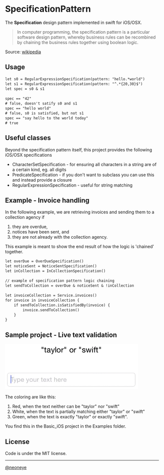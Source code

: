 SpecificationPattern
====================

The **Specification** design pattern implemented in swift for iOS/OSX.

> In computer programming, the specification pattern is a particular software design pattern, whereby business rules can be recombined by chaining the business rules together using boolean logic.

Source: [wikipedia](http://en.wikipedia.org/wiki/Specification_pattern)


Usage
-----

	let s0 = RegularExpressionSpecification(pattern: "hello.*world")
	let s1 = RegularExpressionSpecification(pattern: "^.*{20,30}$")
	let spec = s0 & s1
		
	spec == "42"
	# false, doesn't satify s0 and s1
	spec == "hello world"
	# false, s0 is satisfied, but not s1
	spec == "say hello to the world today"
	# true


Useful classes
--------------

Beyond the specification pattern itself, this project provides the following iOS/OSX specifications

* CharacterSetSpecification - for ensuring all characters in a string are of a certain kind, eg. all digits
* PredicateSpecification - if you don't want to subclass you can use this and instead provide a closure 
* RegularExpressionSpecification - useful for string matching


Example - Invoice handling
--------------------------

In the following example, we are retrieving invoices and sending them to a collection agency if

1. they are overdue,
2. notices have been sent, and
3. they are not already with the collection agency.

This example is meant to show the end result of how the logic is 'chained' together.

	let overDue = OverDueSpecification()
	let noticeSent = NoticeSentSpecification()
	let inCollection = InCollectionSpecification()
 
	// example of specification pattern logic chaining
	let sendToCollection = overDue & noticeSent & !inCollection
 
	let invoiceCollection = Service.invoices()
	for invoice in invoiceCollection {
	    if sendToCollection.isSatisfiedBy(invoice) {
	        invoice.sendToCollection()
	    }
	}
	


Sample project - Live text validation
------------------------------

![](example0.gif)

The coloring are like this:

1. Red, when the text neither can be "taylor" nor "swift"
2. White, when the text is partially matching either "taylor" or "swift"
3. Green, when the text is exactly "taylor" or exactly "swift".

You find this in the Basic_iOS project in the Examples folder.


License
-------

Code is under the MIT license.


------

[@neoneye](http://twitter.com/neoneye)

